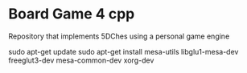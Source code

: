 # Board Game 4 cpp
Repository that implements 5DChes using a personal game engine

sudo apt-get update
sudo apt-get install mesa-utils libglu1-mesa-dev freeglut3-dev mesa-common-dev xorg-dev
